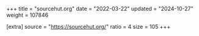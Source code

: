 +++
title = "sourcehut.org"
date = "2022-03-22"
updated = "2024-10-27"
weight = 107846

[extra]
source = "https://sourcehut.org/"
ratio = 4
size = 105
+++
